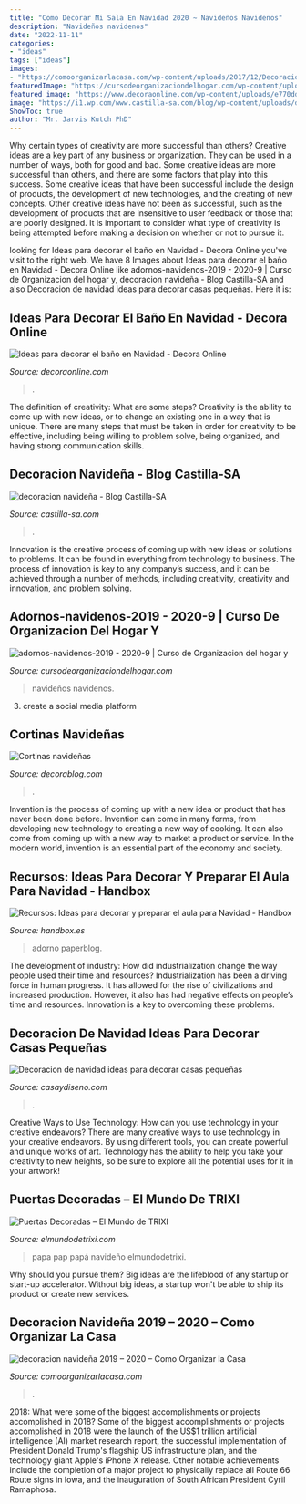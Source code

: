 ```yaml
---
title: "Como Decorar Mi Sala En Navidad 2020 ~ Navideños Navidenos"
description: "Navideños navidenos"
date: "2022-11-11"
categories:
- "ideas"
tags: ["ideas"]
images:
- "https://comoorganizarlacasa.com/wp-content/uploads/2017/12/Decoracion-Navidena-2019-2020.jpg"
featuredImage: "https://cursodeorganizaciondelhogar.com/wp-content/uploads/2016/11/Adornos-navideños-2016-2017-9.jpg"
featured_image: "https://www.decoraonline.com/wp-content/uploads/e770dd22fac63c3c86f34420547056bb.jpg"
image: "https://i1.wp.com/www.castilla-sa.com/blog/wp-content/uploads/decoracion-navideña-1.jpg?fit=600%2C900&amp;ssl=1"
ShowToc: true
author: "Mr. Jarvis Kutch PhD"
---
```



Why certain types of creativity are more successful than others?
Creative ideas are a key part of any business or organization. They can be used in a number of ways, both for good and bad. Some creative ideas are more successful than others, and there are some factors that play into this success.
Some creative ideas that have been successful include the design of products, the development of new technologies, and the creating of new concepts. Other creative ideas have not been as successful, such as the development of products that are insensitive to user feedback or those that are poorly designed. It is important to consider what type of creativity is being attempted before making a decision on whether or not to pursue it.

	

		
looking for Ideas para decorar el baño en Navidad - Decora Online you've visit to the right web. We have 8 Images about Ideas para decorar el baño en Navidad - Decora Online like adornos-navidenos-2019 - 2020-9 | Curso de Organizacion del hogar y, decoracion navideña - Blog Castilla-SA and also Decoracion de navidad ideas para decorar casas pequeñas. Here it is:
		
    
## Ideas Para Decorar El Baño En Navidad - Decora Online

<img loading=lazy src="https://www.decoraonline.com/wp-content/uploads/e770dd22fac63c3c86f34420547056bb.jpg" onerror="this.onerror=null;this.src='https://tse1.mm.bing.net/th?id=OIP.GQ1rse7mz6NBt-pt7KPOBAHaLH&amp;pid=15.1';" alt="Ideas para decorar el baño en Navidad - Decora Online">

_Source: decoraonline.com_

>. 

	

The definition of creativity: What are some steps?
Creativity is the ability to come up with new ideas, or to change an existing one in a way that is unique. There are many steps that must be taken in order for creativity to be effective, including being willing to problem solve, being organized, and having strong communication skills.

    
## Decoracion Navideña - Blog Castilla-SA

<img loading=lazy src="https://i1.wp.com/www.castilla-sa.com/blog/wp-content/uploads/decoracion-navideña-1.jpg?fit=600%2C900&amp;ssl=1" onerror="this.onerror=null;this.src='https://tse1.mm.bing.net/th?id=OIP.bcipOuHI8iEvXixt9kw4ZQHaLH&amp;pid=15.1';" alt="decoracion navideña - Blog Castilla-SA">

_Source: castilla-sa.com_

>. 

	

Innovation is the creative process of coming up with new ideas or solutions to problems. It can be found in everything from technology to business. The process of innovation is key to any company’s success, and it can be achieved through a number of methods, including creativity, creativity and innovation, and problem solving.

    
## Adornos-navidenos-2019 - 2020-9 | Curso De Organizacion Del Hogar Y

<img loading=lazy src="https://cursodeorganizaciondelhogar.com/wp-content/uploads/2016/11/Adornos-navideños-2016-2017-9.jpg" onerror="this.onerror=null;this.src='https://tse1.mm.bing.net/th?id=OIP.0YuqRpF4s0hnXdFXuxWLvwHaNK&amp;pid=15.1';" alt="adornos-navidenos-2019 - 2020-9 | Curso de Organizacion del hogar y">

_Source: cursodeorganizaciondelhogar.com_

>navideños navidenos. 

	

3. create a social media platform

    
## Cortinas Navideñas

<img loading=lazy src="http://www.decorablog.com/wp-content/2012/11/Cortinas-navidenas-1.jpg" onerror="this.onerror=null;this.src='https://tse1.mm.bing.net/th?id=OIP.c8jTwm2AZviYlFPXVFOoWAHaD1&amp;pid=15.1';" alt="Cortinas navideñas">

_Source: decorablog.com_

>. 

	

Invention is the process of coming up with a new idea or product that has never been done before. Invention can come in many forms, from developing new technology to creating a new way of cooking. It can also come from coming up with a new way to market a product or service. In the modern world, invention is an essential part of the economy and society.

    
## Recursos: Ideas Para Decorar Y Preparar El Aula Para Navidad - Handbox

<img loading=lazy src="http://3.bp.blogspot.com/-hHTZca9AgSE/UqH_WTH188I/AAAAAAAAHio/KPM4Ob9OUKE/s1600/clase.jpg" onerror="this.onerror=null;this.src='https://tse4.mm.bing.net/th?id=OIP.XbsQ0OaBa3o0in7jF6Gl0AHaEE&amp;pid=15.1';" alt="Recursos: Ideas para decorar y preparar el aula para Navidad - Handbox">

_Source: handbox.es_

>adorno paperblog. 

	

The development of industry: How did industrialization change the way people used their time and resources?
Industrialization has been a driving force in human progress. It has allowed for the rise of civilizations and increased production. However, it also has had negative effects on people’s time and resources. Innovation is a key to overcoming these problems.

    
## Decoracion De Navidad Ideas Para Decorar Casas Pequeñas

<img loading=lazy src="https://casaydiseno.com/wp-content/uploads/2015/09/decoracion-de-navidad-ideas-para-decorar-arbol-estilo-rustico.jpg" onerror="this.onerror=null;this.src='https://tse4.mm.bing.net/th?id=OIP.2YE60bxXl-eYaFECuEO4fwHaKG&amp;pid=15.1';" alt="Decoracion de navidad ideas para decorar casas pequeñas">

_Source: casaydiseno.com_

>. 

	

Creative Ways to Use Technology: How can you use technology in your creative endeavors?
There are many creative ways to use technology in your creative endeavors. By using different tools, you can create powerful and unique works of art. Technology has the ability to help you take your creativity to new heights, so be sure to explore all the potential uses for it in your artwork!

    
## Puertas Decoradas – El Mundo De TRIXI

<img loading=lazy src="https://elmundodetrixi.com/wp-content/uploads/2015/05/puerta-papá-noel.jpg" onerror="this.onerror=null;this.src='https://tse4.mm.bing.net/th?id=OIP.AwgeVYJ4V7vO0ASB2hd7zAHaNK&amp;pid=15.1';" alt="Puertas Decoradas – El Mundo de TRIXI">

_Source: elmundodetrixi.com_

>papa pap papá navideño elmundodetrixi. 

	

Why should you pursue them?
Big ideas are the lifeblood of any startup or start-up accelerator. Without big ideas, a startup won't be able to ship its product or create new services.

    
## Decoracion Navideña 2019 – 2020 – Como Organizar La Casa

<img loading=lazy src="https://comoorganizarlacasa.com/wp-content/uploads/2017/12/Decoracion-Navidena-2019-2020.jpg" onerror="this.onerror=null;this.src='https://tse1.mm.bing.net/th?id=OIP.AGKIeByLCa0rSXaIsvefLAHaJ4&amp;pid=15.1';" alt="decoracion navideña 2019 – 2020 – Como Organizar la Casa">

_Source: comoorganizarlacasa.com_

>. 

	

2018: What were some of the biggest accomplishments or projects accomplished in 2018?
Some of the biggest accomplishments or projects accomplished in 2018 were the launch of the US$1 trillion artificial intelligence (AI) market research report, the successful implementation of President Donald Trump's flagship US infrastructure plan, and the technology giant Apple's iPhone X release. Other notable achievements include the completion of a major project to physically replace all Route 66 Route signs in Iowa, and the inauguration of South African President Cyril Ramaphosa.

